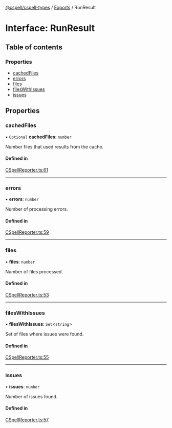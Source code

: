 [@cspell/cspell-types](../README.md) / [Exports](../modules.md) / RunResult

# Interface: RunResult

## Table of contents

### Properties

- [cachedFiles](RunResult.md#cachedfiles)
- [errors](RunResult.md#errors)
- [files](RunResult.md#files)
- [filesWithIssues](RunResult.md#fileswithissues)
- [issues](RunResult.md#issues)

## Properties

### cachedFiles

• `Optional` **cachedFiles**: `number`

Number files that used results from the cache.

#### Defined in

[CSpellReporter.ts:61](https://github.com/streetsidesoftware/cspell/blob/26dd25a/packages/cspell-types/src/CSpellReporter.ts#L61)

___

### errors

• **errors**: `number`

Number of processing errors.

#### Defined in

[CSpellReporter.ts:59](https://github.com/streetsidesoftware/cspell/blob/26dd25a/packages/cspell-types/src/CSpellReporter.ts#L59)

___

### files

• **files**: `number`

Number of files processed.

#### Defined in

[CSpellReporter.ts:53](https://github.com/streetsidesoftware/cspell/blob/26dd25a/packages/cspell-types/src/CSpellReporter.ts#L53)

___

### filesWithIssues

• **filesWithIssues**: `Set`<`string`\>

Set of files where issues were found.

#### Defined in

[CSpellReporter.ts:55](https://github.com/streetsidesoftware/cspell/blob/26dd25a/packages/cspell-types/src/CSpellReporter.ts#L55)

___

### issues

• **issues**: `number`

Number of issues found.

#### Defined in

[CSpellReporter.ts:57](https://github.com/streetsidesoftware/cspell/blob/26dd25a/packages/cspell-types/src/CSpellReporter.ts#L57)
